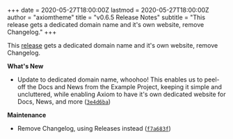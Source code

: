 +++
date = 2020-05-27T18:00:00Z
lastmod = 2020-05-27T18:00:00Z
author = "axiomtheme"
title = "v0.6.5 Release Notes"
subtitle = "This release gets a dedicated domain name and it's own website, remove Changelog."
+++

This [release](https://github.com/marketempower/axiom/releases/tag/v0.6.5) gets a dedicated domain name and it's own website, remove Changelog.

**What's New**

- Update to dedicated domain name, whoohoo! This enables us to peel-off the Docs and News from the Example Project, keeping it simple and uncluttered, while enabling Axiom to have it's own dedicated website for Docs, News, and more ([`3e4d6ba`](https://github.com/marketempower/axiom/commit/3e4d6ba765db75bafc987138185821fb8b49d753))

**Maintenance**

- Remove Changelog, using Releases instead ([`f7a683f`](https://github.com/marketempower/axiom/commit/f7a683f843fbc30fb6fdd6cfb32d910f3944b082))
